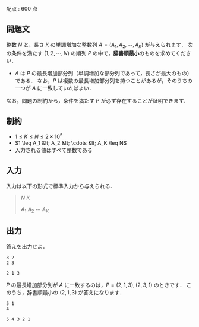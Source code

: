 配点 : $600$ 点

## 問題文

整数 $N$ と，長さ $K$ の単調増加な整数列 $A=(A_1,A_2,\cdots,A_K)$ が与えられます．
次の条件を満たす $(1,2,\cdots,N)$ の順列 $P$ の中で，**辞書順最小**のものを求めてください．

- $A$ は $P$ の最長増加部分列（単調増加な部分列であって，長さが最大のもの）である．
なお，$P$ は複数の最長増加部分列を持つことがあるが，そのうちの一つが $A$ に一致していればよい．

なお，問題の制約から，条件を満たす $P$ が必ず存在することが証明できます．

## 制約

- $1 \leq K \leq N \leq 2 \times 10^5$
- $1 \leq A_1 &lt; A_2 &lt; \cdots &lt; A_K \leq N$
- 入力される値はすべて整数である

## 入力

入力は以下の形式で標準入力から与えられる．

> $N$ $K$
> 
> $A_1$ $A_2$ $\cdots$ $A_K$

## 出力

答えを出力せよ．

```input1
3 2
2 3
```

```output1
2 1 3
```

$P$ の最長増加部分列が $A$ に一致するのは，$P=(2,1,3),(2,3,1)$ のときです．
このうち，辞書順最小の $(2,1,3)$ が答えになります．

```input2
5 1
4
```

```output2
5 4 3 2 1
```